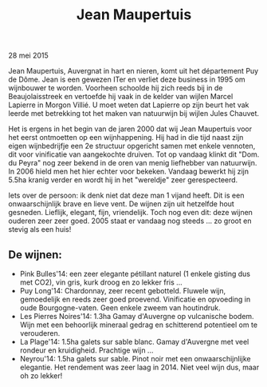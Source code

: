 ﻿---
title: Jean Maupertuis
huis:  Jean Maupertuis
dept:  Puy de Dôme
regio: Auvergne
photo: maupertuis.jpg
layout: wijnhuis

wijnen:
    - naam: Puy Long'14 
      ref:   
      app:  Vin de France
      type: Blanc sec 
      cep:  Chardonnay 
      prijs: €11.25
      
    - naam: Pink Bulles'14
      ref:   
      app:  Vin de France  
      type: Pétillant naturel
      cep:  Gamay d'Auvergne
      prijs: €12.75
   
    - naam:  Les Pierres Noires'14
      ref:   
      app:   Vin de France
      type:  Rouge
      cep:   Gamay d'Auvergne
      prijs: €11.25

    - naam:  La Plage'14
      ref:   
      app:   Vin de France
      type:  Rouge
      cep:   Gamay d'Auvergne
      prijs: €11.25

    - naam:  Neyrou'14
      ref:   
      app:   I.G.P. Puy de Dôme
      type:  Rouge
      cep:   Pinot noir
      prijs: €12.75
---
28 mei 2015

Jean Maupertuis, Auvergnat in hart en nieren, komt uit het département Puy de Dôme. Jean is een gewezen ITer en verliet deze business in 1995 om wijnbouwer te worden.
Voorheen schoolde hij zich reeds bij in de Beaujolaisstreek en vertoefde hij vaak in de kelder van wijlen Marcel Lapierre in Morgon Villié.
U moet weten dat Lapierre op zijn beurt het vak leerde met betrekking tot het maken van natuurwijn bij wijlen Jules Chauvet. 

Het is ergens in het begin van de jaren 2000 dat wij Jean Maupertuis voor het eerst ontmoetten op een wijnhappening. Hij had in die tijd naast zijn eigen wijnbedrijfje een 2e 
structuur opgericht samen met enkele vennoten, dit voor vinificatie van aangekochte druiven. Tot op vandaag klinkt dit "Dom. du Peyra" nog zeer bekend in de oren van menig liefhebber van natuurwijn.
In 2006 hield men het hier echter voor bekeken. Vandaag bewerkt hij zijn 5.5ha kranig verder en wordt hij in het "wereldje" zeer gerespecteerd. 

Iets over de persoon: ik denk niet dat deze man 1 vijand heeft. Dit is een onwaarschijnlijk brave en lieve vent. De wijnen zijn uit hetzelfde hout gesneden.
Lieflijk, elegant, fijn, vriendelijk. Toch nog even dit: deze wijnen ouderen zeer zeer goed. 2005 staat er vandaag nog steeds ... zo groot en stevig als een huis!

De wijnen:
----------
* Pink Bulles'14: een zeer elegante pétillant naturel (1 enkele gisting dus met CO2), vin gris, kurk droog en zo lekker fris ...
* Puy Long'14: Chardonnay, zeer recent gebotteld. Fluwele wijn, gemoedelijk en reeds zeer goed proevend. Vinificatie en opvoeding in oude Bourgogne-vaten. Geen enkele zweem van houtindruk.
* Les Pierres Noires'14: 1.3ha Gamay d'Auvergne op vulcanische bodem. Wijn met een behoorlijk mineraal gedrag en schitterend potentieel om te verouderen.
* La Plage'14: 1.5ha galets sur sable blanc. Gamay d'Auvergne met veel rondeur en kruidigheid. Prachtige wijn ...
* Neyrou'14: 1.5ha galets sur sable. Pinot noir met een onwaarschijnlijke elegantie. Het rendement was zeer laag in 2014. Niet veel wijn dus, maar oh zo lekker! 

 

